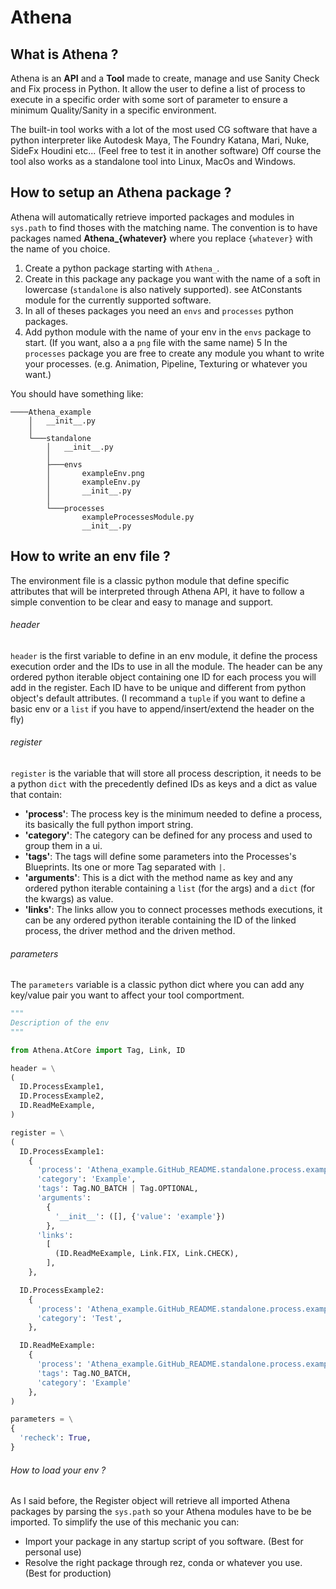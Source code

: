 # Athena

## What is Athena ?

Athena is an **API** and a **Tool** made to create, manage and use Sanity Check and Fix process in Python.
It allow the user to define a list of process to execute in a specific order with some sort of parameter to ensure a minimum Quality/Sanity in a specific environment.

The built-in tool works with a lot of the most used CG software that have a python interpreter like Autodesk Maya, The Foundry Katana, Mari, Nuke, SideFx Houdini etc... (Feel free to test it in another software)
Off course the tool also works as a standalone tool into Linux, MacOs and Windows.


## How to setup an Athena package ?

Athena will automatically retrieve imported packages and modules in `sys.path` to find thoses with the matching name.
The convention is to have packages named **Athena_{whatever}** where you replace `{whatever}` with the name of you choice.

1. Create a python package starting with `Athena_`.
2. Create in this package any package you want with the name of a soft in lowercase (`standalone` is also natively supported). see AtConstants module for the currently supported software.
3. In all of theses packages you need an `envs` and `processes` python packages.
4. Add python module with the name of your env in the `envs` package to start. (If you want, also a a `png` file with the same name)
5 In the `processes` package you are free to create any module you whant to write your processes. (e.g. Animation, Pipeline, Texturing or whatever you want.)

You should have something like:
```
────Athena_example
    │   __init__.py
    │
    └───standalone
        │   __init__.py
        │
        ├───envs
        │       exampleEnv.png
        │       exampleEnv.py
        │       __init__.py
        │
        └───processes
                exampleProcessesModule.py
                __init__.py
```


## How to write an env file ?

The environment file is a classic python module that define specific attributes that will be interpreted through Athena API, it have to follow a simple convention to be clear and easy to manage and support.

###### header
`header` is the first variable to define in an env module, it define the process execution order and the IDs to use in all the module.
The header can be any ordered python iterable object containing one ID for each process you will add in the register. Each ID have to be unique and different from python object's default attributes. (I recommand a `tuple` if you want to define a basic env or a `list` if you have to append/insert/extend the header on the fly)

###### register
`register` is the variable that will store all process description, it needs to be a python `dict` with the precedently defined IDs as keys and a dict as value that contain:
- **'process'**: The process key is the minimum needed to define a process, its basically the full python import string.
- **'category'**: The category can be defined for any process and used to group them in a ui.
- **'tags'**: The tags will define some parameters into the Processes's Blueprints. Its one or more Tag separated with `|`.
- **'arguments'**: This is a dict with the method name as key and any ordered python iterable containing a `list` (for the args) and a `dict` (for the kwargs) as value.
- **'links'**: The links allow you to connect processes methods executions, it can be any ordered python iterable containing the ID of the linked process, the driver method and the driven method.

###### parameters
The `parameters` variable is a classic python dict where you can add any key/value pair you want to affect your tool comportment.

```python
"""
Description of the env
"""

from Athena.AtCore import Tag, Link, ID

header = \
(
  ID.ProcessExample1,
  ID.ProcessExample2,
  ID.ReadMeExample,
)

register = \
(
  ID.ProcessExample1:
    {
      'process': 'Athena_example.GitHub_README.standalone.process.exampleProcessesModule.ProcessExample1', 
      'category': 'Example',
      'tags': Tag.NO_BATCH | Tag.OPTIONAL,
      'arguments': 
        {
          '__init__': ([], {'value': 'example'})
        },
      'links': 
        [
          (ID.ReadMeExample, Link.FIX, Link.CHECK), 
        ],
    },

  ID.ProcessExample2:
    {
      'process': 'Athena_example.GitHub_README.standalone.process.exampleProcessesModule.ProcessExample2',
      'category': 'Test',
    }, 

  ID.ReadMeExample:
    {
      'process': 'Athena_example.GitHub_README.standalone.process.exampleProcessesModule.ReadMeExample',
      'tags': Tag.NO_BATCH,
      'category': 'Example'
    },
)

parameters = \
{
  'recheck': True,
}
```

###### How to load your env ?

As I said before, the Register object will retrieve all imported Athena packages by parsing the `sys.path` so your Athena modules have to be be imported.
To simplify the use of this mechanic you can:
- Import your package in any startup script of you software. (Best for personal use)
- Resolve the right package through rez, conda or whatever you use. (Best for production)
